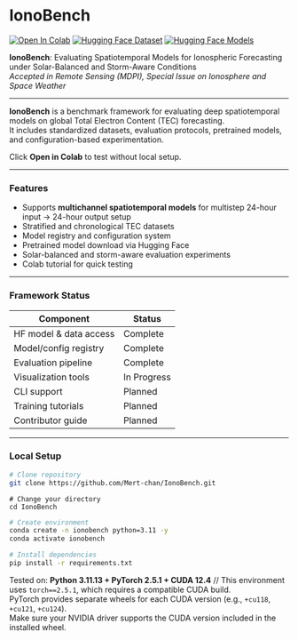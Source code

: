 # IonoBench

[![Open In Colab](https://colab.research.google.com/assets/colab-badge.svg)](https://colab.research.google.com/github/Mert-chan/IonoBench/blob/main/tutorial/colab_version.ipynb?flush_cache=true)
[![Hugging Face Dataset](https://img.shields.io/badge/HF%20Datasets-IonoBench-blue?logo=huggingface)](https://huggingface.co/datasets/Mertjhan/IonoBench)
[![Hugging Face Models](https://img.shields.io/badge/HF%20Models-IonoBench-blue?logo=huggingface)](https://huggingface.co/Mertjhan/IonoBench)

**IonoBench**: Evaluating Spatiotemporal Models for Ionospheric Forecasting under Solar-Balanced and Storm-Aware Conditions  
*Accepted in Remote Sensing (MDPI), Special Issue on Ionosphere and Space Weather*

---

**IonoBench** is a benchmark framework for evaluating deep spatiotemporal models on global Total Electron Content (TEC) forecasting.  
It includes standardized datasets, evaluation protocols, pretrained models, and configuration-based experimentation.
  
Click **Open in Colab** to test without local setup.

---

### Features
- Supports **multichannel spatiotemporal models** for multistep 24-hour input → 24-hour output setup
- Stratified and chronological TEC datasets
- Model registry and configuration system
- Pretrained model download via Hugging Face
- Solar-balanced and storm-aware evaluation experiments
- Colab tutorial for quick testing

---

### Framework Status

| Component               | Status      |
|------------------------|-------------|
| HF model & data access | Complete    |
| Model/config registry  | Complete    |
| Evaluation pipeline    | Complete    |
| Visualization tools    | In Progress |
| CLI support            | Planned     |
| Training tutorials     | Planned     |
| Contributor guide      | Planned     |

---

### Local Setup 

```bash
# Clone repository
git clone https://github.com/Mert-chan/IonoBench.git
```
```base
# Change your directory
cd IonoBench
```
```bash
# Create environment
conda create -n ionobench python=3.11 -y
conda activate ionobench
```
```bash
# Install dependencies
pip install -r requirements.txt
```
Tested on: **Python 3.11.13 + PyTorch 2.5.1 + CUDA 12.4** //
This environment uses `torch==2.5.1`, which requires a compatible CUDA build.  
PyTorch provides separate wheels for each CUDA version (e.g., `+cu118`, `+cu121`, `+cu124`).  
Make sure your NVIDIA driver supports the CUDA version included in the installed wheel.  
